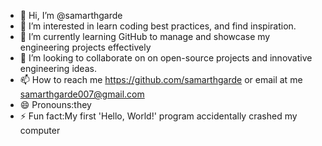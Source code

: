 - 👋 Hi, I’m @samarthgarde
- 👀 I’m interested in learn coding best practices, and find inspiration.
- 🌱 I’m currently learning GitHub to manage and showcase my engineering projects effectively
- 💞️ I’m looking to collaborate on on open-source projects and innovative engineering ideas.
- 📫 How to reach me https://github.com/samarthgarde or email at me samarthgarde007@gmail.com
- 😄 Pronouns:they
- ⚡ Fun fact:My first 'Hello, World!' program accidentally crashed my computer

<!---
samarthgarde007/samarthgarde007 is a ✨ special ✨ repository because its `README.md` (this file) appears on your GitHub profile.
You can click the Preview link to take a look at your changes.
--->
